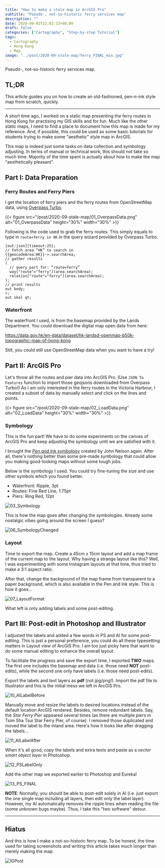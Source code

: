 ```yaml
---
title: "How to make a stale map in ArcGIS Pro"
subtitle: "Pseudo-, not-so-historic ferry services map"
description: ""
date: 2020-09-02T22:02:13+08:00
draft: false
categories: ["Cartography", "Step-by-step Tutorial"]
tags:
  - Cartography
  - Hong Kong
  - Map
image: "../post/2020-09-stale-map/ferry_FINAL_min.jpg"
---
```


Pseudo-, not-so-historic ferry services map

<!--more-->

## TL;DR



This article guides you on how to create an old-fashioned, pen-n-ink style map from scratch, quickly.


<!-- ![ferry_FINAL_min](/post/2020-09-stale-map/ferry_FINAL_min.jpg) -->

<!-- {{< figure src="post/2020-09-stale-map/ferry_FINAL_min.jpg" >}} -->

---

A short time ago, I worked on a static map presenting the ferry routes in Hong Kong for practising my GIS skills and for fun. Much like the other static maps, I need to find a place to document how this map is made for my reference. And, if possible, this could be used as some basic tutorials for students trying to make some "aesthetic" style map in ArcGIS.

This map is indeed just some tasks on data collection and symbology adjusting. In terms of manual or technical work, this should not take so much time. Majority of the time spent is actually about how to make the map "aesthetically pleasant".

## Part I: Data Preparation

### Ferry Routes and Ferry Piers

I get the location of ferry piers and the ferry routes from OpenStreetMap data, using [Overpass Turbo](https://overpass-turbo.eu/).

<!-- ![01_OverpassData](/post/2020-09-stale-map/01_OverpassData.png) -->

{{< figure src="/post/2020-09-stale-map/01_OverpassData.png" alt="01_OverpassData" height="30%" width="30%" >}}

Following is the code used to grab the ferry routes. This simply equals to type in `route=ferry in HK` in the query wizard provided by Overpass Turbo.

```ql
[out:json][timeout:25];
// fetch area “HK” to search in
{{geocodeArea:HK}}->.searchArea;
// gather results
(
  // query part for: “route=ferry”
  way["route"="ferry"](area.searchArea);
  relation["route"="ferry"](area.searchArea);
);
// print results
out body;
>;
out skel qt;
```

### Waterfront

The waterfront I used, is from the basemap provided by the Lands Department. You could download the digital map open data from here:

https://data.gov.hk/en-data/dataset/hk-landsd-openmap-b50k-topographic-map-of-hong-kong

Still, you could still use OpenStreetMap data when you want to have a try!

## Part II: ArcGIS Pro

Let's throw all the routes and pier data into ArcGIS Pro. (Use `JSON To Features` function to import those geojsons downloaded from Overpass Turbo!) As I am only interested in the ferry routes in the Victoria Harbour, I created a subset of data by manually select and click on the lines and points.

<!-- ![02_LoadData](/post/2020-09-stale-map/02_LoadData.png) -->
{{< figure src="/post/2020-09-stale-map/02_LoadData.png" alt="02_LoadData" height="30%" width="30%" >}}

### Symbology

This is the fun part! We have to do some experiments on the canvas of ArcGIS Pro and keep adjusting the symbology until we are satisfied with it.

I brought the [*Pen and Ink* symbology](https://www.esri.com/arcgis-blog/products/arcgis-pro/mapping/please-steal-this-pen-and-ink-style/) created by John Nelson again. After all, there's nothing better than some pre-made symbology that could allow you making good-looking maps without some tough jobs.

Below is the symbology I used. You could try fine-tuning the size and use other symbols which you found better.

- Waterfront: Ripple, 3pt
- Routes: Fine Red Line, 1.75pt
- Piers: Ring Red, 12pt

![03_Symbology](/post/2020-09-stale-map/03_Symbology.png)

This is how the map goes after changing the symbologies. Already some nostalgic vibes going around the screen I guess?

![06_SymbologyChanged](/post/2020-09-stale-map/06_SymbologyChanged.png)

### Layout

Time to export the map. Create a 45cm x 15cm layout and add a map frame of the current map to the layout. Why having a strange layout like this? Well, I was experimenting with some Instagram layouts at that time, thus tried to make a 3:1 aspect ratio.

After that, change the background of the map frame from transparent to a paper background, which is also available in the Pen and Ink style. This is how it goes...

![07_LayoutFormat](/post/2020-09-stale-map/07_LayoutFormat.png)

What left is only adding labels and some post-editing.

## Part III: Post-edit in Photoshop and Illustrator

I adjusted the labels and added a few words in PS and AI for some post-editing. This is just a personal preference, you could do all these typesetting matters in Layout view of ArcGIS Pro. I am too just picky here that want to do some manual editing to enhance the overall layout.

To facilitate the progress and save the export time, I exported **TWO** maps. The first one includes the basemap and data (i.e. those need **NOT** post-edits), while the second one only have labels (i.e. those need post-edits).

Export the labels and text layers as **pdf** (not jpg/png!). Import the pdf file to Illustrator and this is the initial mess we left in ArcGIS Pro.

![10_AILabelBefore](/post/2020-09-stale-map/10_AILabelBefore.png)

Manually move and resize the labels to desired locations instead of the default location ArcGIS rendered. Besides, remove redundant labels. Say, the *Star Ferry Pier* appeared several times (as there are multiple piers in Tsim Sha Tsui Star Ferry Pier, of course). I removed those duplicated and moved the label to the inland area. Here's how it looks like after dragging the labels...

![11_AILabelAfter](/post/2020-09-stale-map/11_AILabelAfter.png)

When it's all good, copy the labels and extra texts and paste as a *vector smart object layer* in Photoshop.

![12_PSLabelOnly](/post/2020-09-stale-map/12_PSLabelOnly.png)

Add the other map we exported earlier to Photoshop and Eureka!

![13_PS_FINAL](/post/2020-09-stale-map/13_PS_FINAL.png)

**NOTE**: Normally, you should be able to post-edit solely in AI (i.e. just export the one single map including all layers, then edit only the label layer). However, my AI automatically removes the ripple lines when reading the file (some unknown bugs maybe). Thus, I take this "two software" detour.

---

## Hiatus

And this is how I make a not-so-historic ferry map. To be honest, the time used for taking screenshots and writing this article takes much longer than merely making the map.

![IGPost](/post/2020-09-stale-map/IGPost.png)
